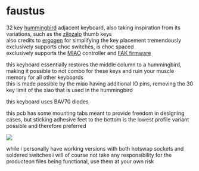 # faustus

32 key [hummingbird](https://github.com/PJE66/hummingbird) adjacent keyboard, also taking inspiration from its variations, such as the [zilpzalp](https://github.com/kilipan/zilpzalp) thumb keys\
also credits to [ergogen](ergogen.cache.works) for simplifying the key placement tremendously\
exclusively supports choc switches, is choc spaced\
exclusively supports the [MIAO](https://github.com/kilipan/miao) controller and [FAK firmware](https://github.com/semickolon/fak)

this keyboard essentially restores the middle column to a hummingbird, making it possible to not combo for these keys and ruin your muscle memory for all other keyboards\
this is made possible by the miao having additional IO pins, removing the 30 key limit of the xiao that is used in the hummingbird

this keyboard uses BAV70 diodes

this pcb has some mounting tabs meant to provide freedom in designing cases, but sticking adhesive feet to the bottom is the lowest profile variant possible and therefore preferred

![](image.jpg)

while i personally have working versions with both hotswap sockets and soldered switches i will of course not take any responsibility for the producteon files being functional, use them at your own risk

